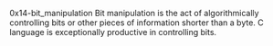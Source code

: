 0x14-bit_manipulation
Bit manipulation is the act of algorithmically controlling bits or other pieces of information shorter than a byte. C language is exceptionally productive in controlling bits.
